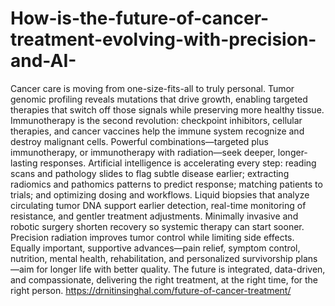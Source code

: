 # How-is-the-future-of-cancer-treatment-evolving-with-precision-and-AI-

Cancer care is moving from one-size-fits-all to truly personal. Tumor genomic profiling reveals mutations that drive growth, enabling targeted therapies that switch off those signals while preserving more healthy tissue. Immunotherapy is the second revolution: checkpoint inhibitors, cellular therapies, and cancer vaccines help the immune system recognize and destroy malignant cells. Powerful combinations—targeted plus immunotherapy, or immunotherapy with radiation—seek deeper, longer-lasting responses. Artificial intelligence is accelerating every step: reading scans and pathology slides to flag subtle disease earlier; extracting radiomics and pathomics patterns to predict response; matching patients to trials; and optimizing dosing and workflows. Liquid biopsies that analyze circulating tumor DNA support earlier detection, real-time monitoring of resistance, and gentler treatment adjustments. Minimally invasive and robotic surgery shorten recovery so systemic therapy can start sooner. Precision radiation improves tumor control while limiting side effects. Equally important, supportive advances—pain relief, symptom control, nutrition, mental health, rehabilitation, and personalized survivorship plans—aim for longer life with better quality. The future is integrated, data-driven, and compassionate, delivering the right treatment, at the right time, for the right person.
https://drnitinsinghal.com/future-of-cancer-treatment/
